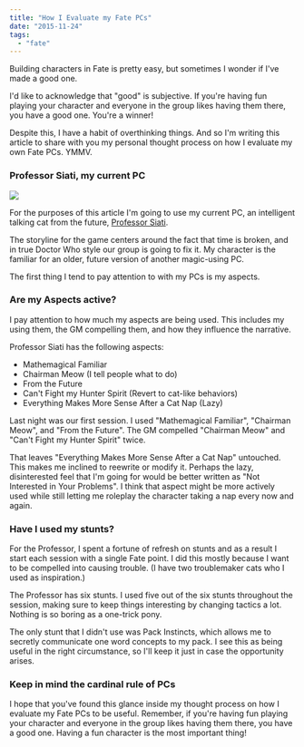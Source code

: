 ```yaml
---
title: "How I Evaluate my Fate PCs"
date: "2015-11-24"
tags: 
  - "fate"
---
```


Building characters in Fate is pretty easy, but sometimes I wonder if I've made a good one.

I'd like to acknowledge that "good" is subjective. If you're having fun playing your character and everyone in the group likes having them there, you have a good one. You're a winner!

Despite this, I have a habit of overthinking things. And so I'm writing this article to share with you my personal thought process on how I evaluate my own Fate PCs. YMMV.

### Professor Siati, my current PC

![](images/Professor_Siati.jpg)

For the purposes of this article I'm going to use my current PC, an intelligent talking cat from the future, [Professor Siati](http://drinkinganddragons.com/wiki/SH/PC:Professor_Siati).

The storyline for the game centers around the fact that time is broken, and in true Doctor Who style our group is going to fix it. My character is the familiar for an older, future version of another magic-using PC.

The first thing I tend to pay attention to with my PCs is my aspects.

### Are my Aspects active?

I pay attention to how much my aspects are being used. This includes my using them, the GM compelling them, and how they influence the narrative.

Professor Siati has the following aspects:

- Mathemagical Familiar
- Chairman Meow (I tell people what to do)
- From the Future
- Can't Fight my Hunter Spirit (Revert to cat-like behaviors)
- Everything Makes More Sense After a Cat Nap (Lazy)

Last night was our first session. I used "Mathemagical Familiar", "Chairman Meow", and "From the Future". The GM compelled "Chairman Meow" and "Can't Fight my Hunter Spirit" twice.

That leaves "Everything Makes More Sense After a Cat Nap" untouched. This makes me inclined to reewrite or modify it. Perhaps the lazy, disinterested feel that I'm going for would be better written as "Not Interested in Your Problems". I think that aspect might be more actively used while still letting me roleplay the character taking a nap every now and again.

### Have I used my stunts?

For the Professor, I spent a fortune of refresh on stunts and as a result I start each session with a single Fate point. I did this mostly because I want to be compelled into causing trouble. (I have two troublemaker cats who I used as inspiration.)

The Professor has six stunts. I used five out of the six stunts throughout the session, making sure to keep things interesting by changing tactics a lot. Nothing is so boring as a one-trick pony.

The only stunt that I didn't use was Pack Instincts, which allows me to secretly communicate one word concepts to my pack. I see this as being useful in the right circumstance, so I'll keep it just in case the opportunity arises.

### Keep in mind the cardinal rule of PCs

I hope that you've found this glance inside my thought process on how I evaluate my Fate PCs to be useful. Remember, if you're having fun playing your character and everyone in the group likes having them there, you have a good one. Having a fun character is the most important thing!
